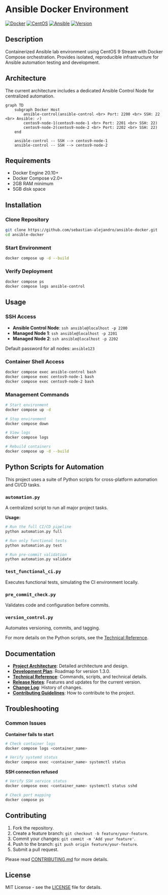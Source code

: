 # Ansible Docker Environment

[![Docker](https://img.shields.io/badge/Docker-20.10+-blue.svg)](https://www.docker.com/)
[![CentOS](https://img.shields.io/badge/CentOS-9%20Stream-red.svg)](https://www.centos.org/)
[![Ansible](https://img.shields.io/badge/Ansible-Core-green.svg)](https://www.ansible.com/)
[![Version](https://img.shields.io/badge/Version-1.4.0-success.svg)](https://github.com/sebastian-alejandro/ansible-docker/releases)

## Description

Containerized Ansible lab environment using CentOS 9 Stream with Docker Compose orchestration. Provides isolated, reproducible infrastructure for Ansible automation testing and development.

## Architecture

The current architecture includes a dedicated Ansible Control Node for centralized automation.

```mermaid
graph TD
    subgraph Docker Host
        ansible-control(ansible-control <br> Port: 2200 <br> SSH: 22 <br> Ansible: ✓)
        centos9-node-1(centos9-node-1 <br> Port: 2201 <br> SSH: 22)
        centos9-node-2(centos9-node-2 <br> Port: 2202 <br> SSH: 22)
    end

    ansible-control -- SSH --> centos9-node-1
    ansible-control -- SSH --> centos9-node-2
```

## Requirements

- Docker Engine 20.10+
- Docker Compose v2.0+
- 2GB RAM minimum
- 5GB disk space

## Installation

### Clone Repository
```bash
git clone https://github.com/sebastian-alejandro/ansible-docker.git
cd ansible-docker
```

### Start Environment
```bash
docker compose up -d --build
```

### Verify Deployment
```bash
docker compose ps
docker compose logs ansible-control
```

## Usage

### SSH Access

- **Ansible Control Node**: `ssh ansible@localhost -p 2200`
- **Managed Node 1**: `ssh ansible@localhost -p 2201`
- **Managed Node 2**: `ssh ansible@localhost -p 2202`

Default password for all nodes: `ansible123`

### Container Shell Access
```bash
docker compose exec ansible-control bash
docker compose exec centos9-node-1 bash
docker compose exec centos9-node-2 bash
```

### Management Commands
```bash
# Start environment
docker compose up -d

# Stop environment
docker compose down

# View logs
docker compose logs

# Rebuild containers
docker compose up -d --build
```

## Python Scripts for Automation

This project uses a suite of Python scripts for cross-platform automation and CI/CD tasks.

### `automation.py`
A centralized script to run all major project tasks.

**Usage:**
```bash
# Run the full CI/CD pipeline
python automation.py full

# Run only functional tests
python automation.py test

# Run pre-commit validation
python automation.py validate
```

### `test_functional_ci.py`
Executes functional tests, simulating the CI environment locally.

### `pre_commit_check.py`
Validates code and configuration before commits.

### `version_control.py`
Automates versioning, commits, and tagging.

For more details on the Python scripts, see the [Technical Reference](docs/technical-reference.md).

## Documentation

- [**Project Architecture**](docs/project-architecture.md): Detailed architecture and design.
- [**Development Plan**](docs/development-plan-v1.3.0.md): Roadmap for version 1.3.0.
- [**Technical Reference**](docs/technical-reference.md): Commands, scripts, and technical details.
- [**Release Notes**](docs/release-notes.md): Features and updates for the current version.
- [**Change Log**](CHANGELOG.md): History of changes.
- [**Contributing Guidelines**](CONTRIBUTING.md): How to contribute to the project.

## Troubleshooting

### Common Issues

**Container fails to start**
```bash
# Check container logs
docker compose logs <container_name>

# Verify systemd status
docker compose exec <container_name> systemctl status
```

**SSH connection refused**
```bash
# Verify SSH service status
docker compose exec <container_name> systemctl status sshd

# Check port mapping
docker compose ps
```

## Contributing

1. Fork the repository.
2. Create a feature branch: `git checkout -b feature/your-feature`.
3. Commit your changes: `git commit -m 'Add your feature'`.
4. Push to the branch: `git push origin feature/your-feature`.
5. Submit a pull request.

Please read [CONTRIBUTING.md](CONTRIBUTING.md) for more details.

## License

MIT License - see the [LICENSE](LICENSE) file for details.
